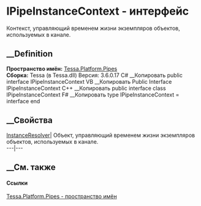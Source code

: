 # IPipeInstanceContext - интерфейс
Контекст, управляющий временем жизни экземпляров объектов, используемых в
канале.
## __Definition
 **Пространство имён:** [Tessa.Platform.Pipes](N_Tessa_Platform_Pipes.htm)  
 **Сборка:** Tessa (в Tessa.dll) Версия: 3.6.0.17
C# __Копировать
     public interface IPipeInstanceContext
VB __Копировать
     Public Interface IPipeInstanceContext
C++ __Копировать
     public interface class IPipeInstanceContext
F# __Копировать
     type IPipeInstanceContext = interface end
##  __Свойства
[InstanceResolver](P_Tessa_Platform_Pipes_IPipeInstanceContext_InstanceResolver.htm)|
Объект, управляющий временем жизни экземпляров объектов, используемых в
канале.  
---|---  
## __См. также
#### Ссылки
[Tessa.Platform.Pipes - пространство имён](N_Tessa_Platform_Pipes.htm)
